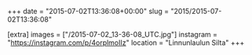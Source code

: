 +++
date = "2015-07-02T13:36:08+00:00"
slug = "2015/2015-07-02T13:36:08"

[extra]
images = ["/2015-07-02_13-36-08_UTC.jpg"]
instagram = "https://instagram.com/p/4orplmoIIz"
location = "Linnunlaulun Silta"
+++
